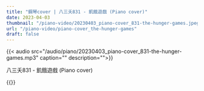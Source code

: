 ```yaml
---
title: "鋼琴cover | 八三夭831 - 飢餓遊戲 (Piano cover)"
date: 2023-04-03
thumbnail: "/piano-video/20230403_piano-cover_831-the-hunger-games.jpeg"
url: "/piano-video/piano-cover_the-hunger-games"
draft: false
---
```


{{< audio src="/audio/piano/20230403_piano-cover_831-the-hunger-games.mp3" caption="" description="">}}

八三夭831 - 飢餓遊戲 (Piano cover)

{{<youtube dhv0nSTS8Co>}}


